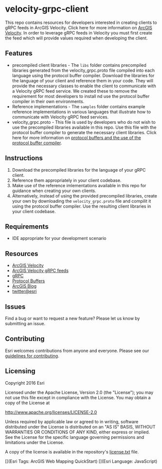 # velocity-grpc-client

This repo contains resources for developers interested in creating clients to gRPC feeds in ArcGIS Velocity. Click here for more information on [ArcGIS Velocity]( https://www.esri.com/en-us/arcgis/products/arcgis-velocity/resources). In order to leverage gRPC feeds in Velocity you must first create the feed which will provide values required when developing the client.


## Features
* precompiled client libraries - The `libs` folder contains precompiled libraries generated from the velocity_grpc.proto file compiled into each language using the protocol buffer compiler. Download the libraries for the language of your client and reference them in your code. They will provide the necessary classes to enable the client to communicate with a Velocity gRPC feed service. We created these to remove the requirement for most developers to install nd use the protocol buffer compiler in their own environments.
* Reference implementations - The `samples` folder contains example reference implementations in various languages that illustrate how to communicate with Velocity gRPC feed services.
* velocity_grpc.proto - This file is used by developers who do not wish to use the precompiled libraries available in this repo. Use this file with the protocol buffer compiler to generate the necessary client libraries. Click here for more information on [protocol buffers and the use of the protocol buffer compiler]( https://developers.google.com/protocol-buffers).

## Instructions

1. Download the precompiled libraries for the language of your gRPC client. 
2. Reference them appropriately in your client codebase.
3. Make use of the reference imlementations available in this repo for guidance when creating your own clients.
4. Alternatively, instead of using the provided precompiled libraries, create your own by downloading the `velocity_grpc.proto` file and compilit it using the protocol buffer compiler. Use the resulting client libraries in your client codebase.

## Requirements

* IDE appropriate for your development scenario

## Resources

* [ArcGIS Velocity](https://www.esri.com/en-us/arcgis/products/arcgis-velocity/resources)
* [ArcGIS Velocity gRPC feeds](https://doc.arcgis.com/en/iot/ingest/grpc.htm)
* [gRPC](https://grpc.io/)
* [Protocol Buffers](https://developers.google.com/protocol-buffers)
* [ArcGIS Blog](http://blogs.esri.com/esri/arcgis/)
* [twitter@esri](http://twitter.com/esri)

## Issues

Find a bug or want to request a new feature?  Please let us know by submitting an issue.

## Contributing

Esri welcomes contributions from anyone and everyone. Please see our [guidelines for contributing](https://github.com/esri/contributing).

## Licensing
Copyright 2016 Esri

Licensed under the Apache License, Version 2.0 (the "License");
you may not use this file except in compliance with the License.
You may obtain a copy of the License at

   http://www.apache.org/licenses/LICENSE-2.0

Unless required by applicable law or agreed to in writing, software
distributed under the License is distributed on an "AS IS" BASIS,
WITHOUT WARRANTIES OR CONDITIONS OF ANY KIND, either express or implied.
See the License for the specific language governing permissions and
limitations under the License.

A copy of the license is available in the repository's [license.txt]( https://raw.github.com/Esri/quickstart-map-js/master/license.txt) file.

[](Esri Tags: ArcGIS Web Mapping QuickStart)
[](Esri Language: JavaScript)​
